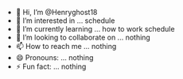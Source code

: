 - 👋 Hi, I’m @Henryghost18
- 👀 I’m interested in ... schedule
- 🌱 I’m currently learning ... how to work schedule
- 💞️ I’m looking to collaborate on ... nothing
- 📫 How to reach me ... nothing
- 😄 Pronouns: ... nothing
- ⚡ Fun fact: ... nothing

<!---
Henryghost18/Henryghost18 is a ✨ special ✨ repository because its `README.md` (this file) appears on your GitHub profile.
You can click the Preview link to take a look at your changes.
--->
